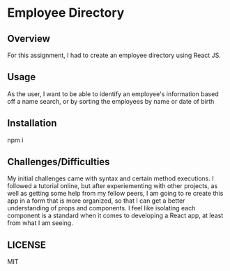 # Employee Directory

## Overview

For this assignment, I had to create an employee directory using React JS.

## Usage

As the user, I want to be able to identify an employee's information based off a name search, or by sorting the employees by name or date of birth

## Installation

npm i

## Challenges/Difficulties

My initial challenges came with syntax and certain method executions. I followed a tutorial online, but after experiementing with other projects, as well as getting some help from my fellow peers, I am going to re create this app in a form that is more organized, so that I can get a better understanding of props and components. I feel like isolating each component is a standard when it comes to developing a React app, at least from what I am seeing.

## LICENSE

MIT
